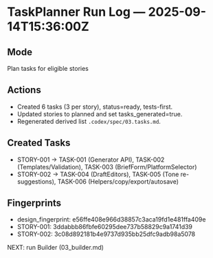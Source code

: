 # TaskPlanner Run Log — 2025-09-14T15:36:00Z

## Mode
Plan tasks for eligible stories

## Actions
- Created 6 tasks (3 per story), status=ready, tests-first.
- Updated stories to planned and set tasks_generated=true.
- Regenerated derived list `.codex/spec/03.tasks.md`.

## Created Tasks
- STORY-001 → TASK-001 (Generator API), TASK-002 (Templates/Validation), TASK-003 (BriefForm/PlatformSelector)
- STORY-002 → TASK-004 (DraftEditors), TASK-005 (Tone re-suggestions), TASK-006 (Helpers/copy/export/autosave)

## Fingerprints
- design_fingerprint: e56ffe408e966d38857c3aca19fd1e481ffa409e
- STORY-001: 3ddabbb86fbfe60295dee737b58829c9a1741d39
- STORY-002: 3c08d892181b4e9737d935bb25dfc9adb98a5078

NEXT: run Builder (03_builder.md)
